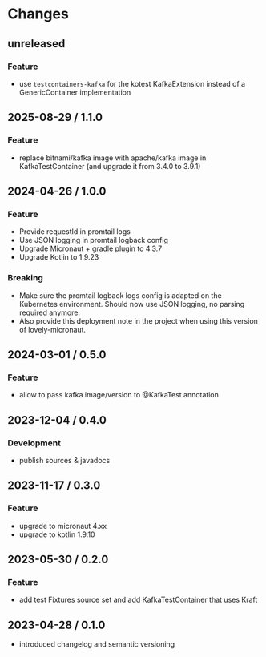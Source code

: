 # Changes

## unreleased

### Feature

- use `testcontainers-kafka` for the kotest KafkaExtension instead of a GenericContainer implementation

## 2025-08-29 / 1.1.0

### Feature

- replace bitnami/kafka image with apache/kafka image in KafkaTestContainer (and upgrade it from 3.4.0 to 3.9.1)

## 2024-04-26 / 1.0.0

### Feature

- Provide requestId in promtail logs
- Use JSON logging in promtail logback config
- Upgrade Micronaut + gradle plugin to 4.3.7
- Upgrade Kotlin to 1.9.23

### Breaking

- Make sure the promtail logback logs config is adapted on the Kubernetes 
  environment. Should now use JSON logging, no parsing required anymore.
- Also provide this deployment note in the project when using this
  version of lovely-micronaut.

## 2024-03-01 / 0.5.0

### Feature

- allow to pass kafka image/version to @KafkaTest annotation

## 2023-12-04 / 0.4.0

### Development

- publish sources & javadocs

## 2023-11-17 / 0.3.0

### Feature

- upgrade to  micronaut 4.xx
- upgrade to kotlin 1.9.10

## 2023-05-30 / 0.2.0

### Feature

- add test Fixtures source set and add KafkaTestContainer that uses Kraft

## 2023-04-28 / 0.1.0

- introduced changelog and semantic versioning
